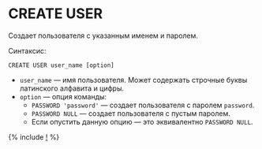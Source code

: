 # CREATE USER

Создает пользователя с указанным именем и паролем.

Синтаксис:

```yql
CREATE USER user_name [option]
```

* `user_name` — имя пользователя. Может содержать строчные буквы латинского алфавита и цифры.
* `option` — опция команды:
  * `PASSWORD 'password'` — создает пользователя с паролем `password`.
  * `PASSWORD NULL` — создает пользователя с пустым паролем.
  * Если опустить данную опцию — это эквивалентно `PASSWORD NULL`.

{% include [!](../../../_includes/do-not-create-users-in-ldap.md) %}
